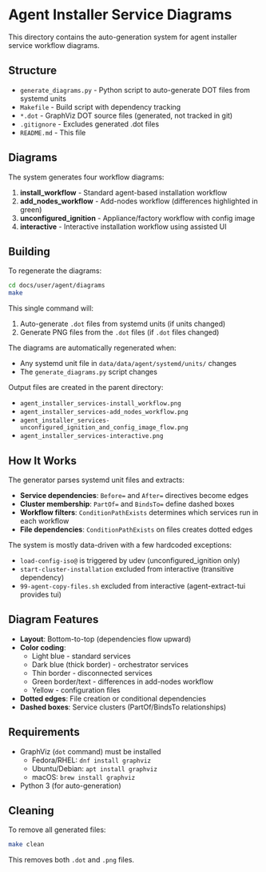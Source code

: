 # Agent Installer Service Diagrams

This directory contains the auto-generation system for agent installer service workflow diagrams.

## Structure

- `generate_diagrams.py` - Python script to auto-generate DOT files from systemd units
- `Makefile` - Build script with dependency tracking
- `*.dot` - GraphViz DOT source files (generated, not tracked in git)
- `.gitignore` - Excludes generated .dot files
- `README.md` - This file

## Diagrams

The system generates four workflow diagrams:

1. **install_workflow** - Standard agent-based installation workflow
2. **add_nodes_workflow** - Add-nodes workflow (differences highlighted in green)
3. **unconfigured_ignition** - Appliance/factory workflow with config image
4. **interactive** - Interactive installation workflow using assisted UI

## Building

To regenerate the diagrams:

```bash
cd docs/user/agent/diagrams
make
```

This single command will:
1. Auto-generate `.dot` files from systemd units (if units changed)
2. Generate PNG files from the `.dot` files (if `.dot` files changed)

The diagrams are automatically regenerated when:
- Any systemd unit file in `data/data/agent/systemd/units/` changes
- The `generate_diagrams.py` script changes

Output files are created in the parent directory:
- `agent_installer_services-install_workflow.png`
- `agent_installer_services-add_nodes_workflow.png`
- `agent_installer_services-unconfigured_ignition_and_config_image_flow.png`
- `agent_installer_services-interactive.png`

## How It Works

The generator parses systemd unit files and extracts:
- **Service dependencies**: `Before=` and `After=` directives become edges
- **Cluster membership**: `PartOf=` and `BindsTo=` define dashed boxes
- **Workflow filters**: `ConditionPathExists` determines which services run in each workflow
- **File dependencies**: `ConditionPathExists` on files creates dotted edges

The system is mostly data-driven with a few hardcoded exceptions:
- `load-config-iso@` is triggered by udev (unconfigured_ignition only)
- `start-cluster-installation` excluded from interactive (transitive dependency)
- `99-agent-copy-files.sh` excluded from interactive (agent-extract-tui provides tui)

## Diagram Features

- **Layout**: Bottom-to-top (dependencies flow upward)
- **Color coding**:
  - Light blue - standard services
  - Dark blue (thick border) - orchestrator services
  - Thin border - disconnected services
  - Green border/text - differences in add-nodes workflow
  - Yellow - configuration files
- **Dotted edges**: File creation or conditional dependencies
- **Dashed boxes**: Service clusters (PartOf/BindsTo relationships)

## Requirements

- GraphViz (`dot` command) must be installed
  - Fedora/RHEL: `dnf install graphviz`
  - Ubuntu/Debian: `apt install graphviz`
  - macOS: `brew install graphviz`
- Python 3 (for auto-generation)

## Cleaning

To remove all generated files:

```bash
make clean
```

This removes both `.dot` and `.png` files.
